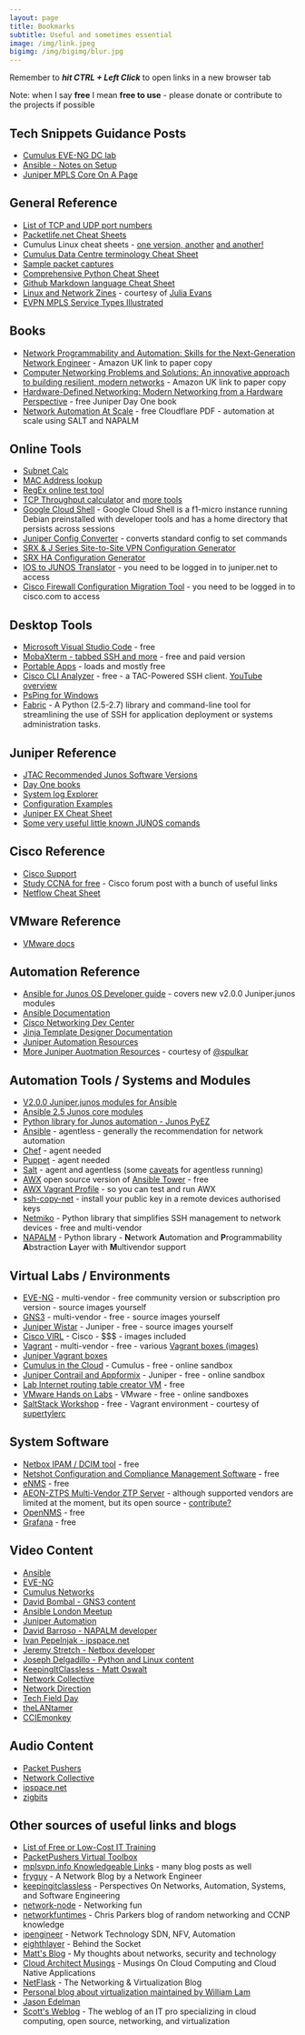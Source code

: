 ```yaml
---
layout: page
title: Bookmarks
subtitle: Useful and sometimes essential
image: /img/link.jpeg
bigimg: /img/bigimg/blur.jpg
---
```


Remember to **_hit CTRL + Left Click_** to open links in a new browser tab

Note: when I say **free** I mean **free to use** - please donate or contribute to the projects if possible

## Tech Snippets Guidance Posts

* [Cumulus EVE-NG DC lab](https://sipart.github.io/2017-09-12-cvxnetq/)
* [Ansible - Notes on Setup](https://sipart.github.io/2017-09-04-notes/)
* [Juniper MPLS Core On A Page](https://sipart.github.io/core_on_a_page/)

## General Reference

* [List of TCP and UDP port numbers](https://en.wikipedia.org/wiki/List_of_TCP_and_UDP_port_numbers)
* [Packetlife.net Cheat Sheets](http://packetlife.net/library/cheat-sheets/)
* Cumulus Linux cheat sheets - [one version,](https://cumulusnetworks.app.box.com/v/linux-cheatsheet)[ another](https://drive.google.com/file/d/0B7iknf22mGuyY1lyX2FoVkxIMTQ/view) [and another!](https://cumulusnetworks.com/learn/web-scale-networking-resources/product-collateral/linux-networking-cheat-sheet/)
* [Cumulus Data Centre terminology Cheat Sheet](https://cumulusnetworks.com/learn/web-scale-networking-resources/guides/networking-terminology-cheat-sheet/)
* [Sample packet captures](https://enterprise.cloudshark.org/blog/how-to-get-sample-captures/)
* [Comprehensive Python Cheat Sheet](https://gto76.github.io/python-cheatsheet/)
* [Github Markdown language Cheat Sheet](https://github.com/adam-p/markdown-here/wiki/Markdown-Cheatsheet)
* [Linux and Network Zines](https://jvns.ca/zines/) - courtesy of [Julia Evans](https://twitter.com/b0rk)
* [EVPN MPLS Service Types Illustrated](http://www.bgphelp.com/2017/04/10/evpn-mpls-service-types-illustrated/)

## Books

* [Network Programmability and Automation: Skills for the Next-Generation Network Engineer](https://www.amazon.co.uk/gp/product/1491931256/) - Amazon UK link to paper copy
* [Computer Networking Problems and Solutions: An innovative approach to building resilient, modern networks](https://www.amazon.co.uk/dp/1587145049/) - Amazon UK link to paper copy
* [Hardware-Defined Networking: Modern Networking from a Hardware Perspective](https://www.juniper.net/uk/en/training/jnbooks/distinguished-engineering/hardware-defined-networking/) - free Juniper Day One book
* [Network Automation At Scale](https://www.cloudflare.com/network-automation-at-scale-ebook/) - free Cloudflare PDF - automation at scale using SALT and NAPALM

## Online Tools

* [Subnet Calc](http://www.subnet-calculator.com/)
* [MAC Address lookup](https://macvendors.com/)
* [RegEx online test tool](https://regex101.com/)
* [TCP Throughput calculator](https://www.switch.ch/network/tools/tcp_throughput/) and [more tools](https://www.switch.ch/network/tools/)
* [Google Cloud Shell](https://console.cloud.google.com/cloudshell) - Google Cloud Shell is a f1-micro instance running Debian preinstalled with developer tools and has a home directory that persists across sessions
* [Juniper Config Converter](http://www.stewartb.com/cgi-bin/juniper.pl) - converts standard config to set commands
* [SRX & J Series Site-to-Site VPN Configuration Generator](https://www.juniper.net/support/tools/vpnconfig/)
* [SRX HA Configuration Generator](https://www.juniper.net/support/tools/srxha/)
* [IOS to JUNOS Translator](https://migrationtools.juniper.net/i2j/index.jsp) - you need to be logged in to juniper.net to access
* [Cisco Firewall Configuration Migration Tool](https://fwmig.cisco.com) - you need to be logged in to cisco.com to access

## Desktop Tools

* [Microsoft Visual Studio Code](https://code.visualstudio.com/) - free
* [MobaXterm - tabbed SSH and more](https://mobaxterm.mobatek.net/) - free and paid version
* [Portable Apps](https://portableapps.com/apps) - loads and mostly free
* [Cisco CLI Analyzer](https://cway.cisco.com/go/sa/) - free - a TAC-Powered SSH client. [YouTube overview](https://www.youtube.com/watch?v=FQ1d9dzQVaQ)
* [PsPing for Windows](https://docs.microsoft.com/en-us/sysinternals/downloads/psping)
* [Fabric](http://www.fabfile.org/) - A Python (2.5-2.7) library and command-line tool for streamlining the use of SSH for application deployment or systems administration tasks. 

## Juniper Reference

* [JTAC Recommended Junos Software Versions](https://kb.juniper.net/InfoCenter/index?page=content&id=KB21476&actp=METADATA)
* [Day One books](https://www.juniper.net/us/en/training/jnbooks/)
* [System log Explorer](https://apps.juniper.net/syslog-explorer/#view=explore)
* [Configuration Examples](https://www.juniper.net/documentation/en_US/release-independent/nce/information-products/pathway-pages/nce/index.html)
* [Juniper EX Cheat Sheet](http://www.cciezone.com/?p=196)
* [Some very useful little known JUNOS comands](http://blog.eighthlayer.io/you-dont-know-junos/)

## Cisco Reference

* [Cisco Support](https://www.cisco.com/c/en/us/support/index.html)
* [Study CCNA for free](https://learningnetwork.cisco.com/thread/15662) - Cisco forum post with a bunch of useful links
* [Netflow Cheat Sheet](https://www.network-node.com/blog/2016/5/15/netflow-cheatsheet)

## VMware Reference

* [VMware docs](https://www.vmware.com/support/pubs/)

## Automation Reference

* [Ansible for Junos OS Developer guide](https://www.juniper.net/documentation/en_US/junos-ansible/information-products/pathway-pages/junos-ansible.html) - covers new v2.0.0 Juniper.junos modules
* [Ansible Documentation](http://docs.ansible.com/)
* [Cisco Networking Dev Center](https://developer.cisco.com/site/networking/)
* [Jinja Template Designer Documentation](http://jinja.pocoo.org/docs/2.10/templates/)
* [Juniper Automation Resources](https://www.juniper.net/documentation/en_US/release-independent/automation/information-products/pathway-pages/index.html)
* [More Juniper Auotmation Resources](http://puluka.com/home/networking/junos-automation-training-resources/) - courtesy of [@spulkar](https://twitter.com/spuluka)

## Automation Tools / Systems and Modules

* [V2.0.0 Juniper.junos modules for Ansible](https://github.com/Juniper/ansible-junos-stdlib)
* [Ansible 2.5 Junos core modules](http://docs.ansible.com/ansible/latest/modules/list_of_network_modules.html#junos)
* [Python library for Junos automation - Junos PyEZ](https://github.com/Juniper/py-junos-eznc)
* [Ansible](https://www.ansible.com/) - agentless - generally the recommendation for network automation
* [Chef](https://www.chef.io/chef/) - agent needed
* [Puppet](https://puppet.com/) - agent needed
* [Salt](https://saltstack.com/) - agent and agentless (some [caveats](https://docs.saltstack.com/en/getstarted/ssh/index.html) for agentless running)
* [AWX](https://github.com/ansible/awx) open source version of [Ansible Tower](https://www.ansible.com/products/tower) - free
* [AWX Vagrant Profile](https://github.com/geerlingguy/ansible-vagrant-examples/tree/master/awx) - so you can test and run AWX
* [ssh-copy-net](https://github.com/networkop/ssh-copy-net) - install your public key in a remote devices authorised keys
* [Netmiko](https://github.com/ktbyers/netmiko) - Python library that simplifies SSH management to network devices - free and multi-vendor
* [NAPALM](https://github.com/napalm-automation/napalm) - Python library - **N**etwork **A**utomation and **P**rogrammability **A**bstraction **L**ayer with **M**ultivendor support

## Virtual Labs / Environments

* [EVE-NG](http://eve-ng.net/) - multi-vendor - free community version or subscription pro version - source images yourself
* [GNS3](https://www.gns3.com/) - multi-vendor - free - source images yourself
* [Juniper Wistar](https://github.com/Juniper/wistar) - Juniper - free - source images yourself
* [Cisco VIRL](http://virl.cisco.com) - Cisco - $$$ - images included
* [Vagrant](https://www.vagrantup.com/) - multi-vendor - free - various [Vagrant boxes (images)](https://app.vagrantup.com/boxes/search)
* [Juniper Vagrant boxes](https://app.vagrantup.com/juniper)
* [Cumulus in the Cloud](https://cumulusnetworks.com/products/cumulus-in-the-cloud/) - Cumulus - free - online sandbox
* [Juniper Contrail and Appformix](https://www.juniper.net/us/en/cloud-software/trial/index.html) - Juniper - free - online sandbox
* [Lab Internet routing table creator VM](http://www.stubarea51.net/2016/01/21/put-500000-bgp-routes-in-your-lab-network-download-this-vm-and-become-your-own-upstream-bgp-isp-for-testing/) - free
* [VMware Hands on Labs](https://labs.hol.vmware.com/HOL/catalogs/catalog/681) - VMware - free - online sandboxes
* [SaltStack Workshop](http://salt-workshop.tylerc.me/) - free - Vagrant environment - courtesy of [supertylerc](https://github.com/supertylerc)

## System Software


* [Netbox IPAM / DCIM tool](https://github.com/digitalocean/netbox) - free
* [Netshot Configuration and Compliance Management Software](http://www.netfishers.onl/netshot) - free
* [eNMS](https://github.com/afourmy/eNMS/blob/master/README.md) - free
* [AEON-ZTPS Multi-Vendor ZTP Server](https://github.com/Apstra/aeon-ztps) - although supported vendors are limited at the moment, but its open source - [contribute?](https://github.com/Apstra/aeon-ztps/blob/master/CONTRIBUTING.md)
* [OpenNMS](https://opennms.org/en) - free
* [Grafana](https://grafana.com/) - free

## Video Content

* [Ansible](https://www.youtube.com/channel/UCeImQ-jeVhzgLJd9wsqo8Sg/videos)
* [EVE-NG](https://www.youtube.com/channel/UCh-RxHfEpYzo2Sgflq4_vAA/videos)
* [Cumulus Networks](https://www.youtube.com/user/CumulusNetworks/videos)
* [David Bombal - GNS3 content](https://www.youtube.com/user/ConfigTerm/videos)
* [Ansible London Meetup](https://www.youtube.com/channel/UCWblujmd7THIFFCJS7PsagA/videos)
* [Juniper Automation](https://www.youtube.com/channel/UCbkN06oEM6VI8eRMisSKxrg/videos)
* [David Barroso - NAPALM developer](https://www.youtube.com/channel/UCkjR7tuducm2jxFsWv0dQBQ)
* [Ivan Pepelnjak - ipspace.net](https://www.youtube.com/user/IvanPx/videos)
* [Jeremy Stretch - Netbox developer](https://www.youtube.com/channel/UC-Ime6WgFLxD7J7TvTwhsDw)
* [Joseph Delgadillo - Python and Linux content](https://www.youtube.com/channel/UCqR4a4lUDbDkAFQnhw4pfXQ/videos)
* [KeepingItClassless - Matt Oswalt](https://www.youtube.com/user/KeepingItClassless/videos)
* [Network Collective](https://vimeo.com/networkcollective)
* [Network Direction](https://www.youtube.com/channel/UCtuXekfqj-paqsxtqVNCC2A/videos)
* [Tech Field Day](https://www.youtube.com/channel/UCSnTTyp4q7jMhwECxXzMAXQ/videos)
* [theLANtamer](https://www.youtube.com/channel/UCmCXRhXo10pTNjZMbh7OYbw/videos)
* [CCIEmonkey](https://www.youtube.com/user/CCIEmonkey/videos)

## Audio Content

* [Packet Pushers](http://packetpushers.net/podcast/)
* [Network Collective](https://thenetworkcollective.com/feed/podcast/)
* [ipspace.net](https://www.ipspace.net/Podcast/Software_Gone_Wild)
* [zigbits](https://zigbits.tech/)

## Other sources of useful links and blogs

* [List of Free or Low-Cost IT Training](https://www.network-node.com/blog/2017/4/22/list-of-free-or-low-cost-it-training)
* [PacketPushers Virtual Toolbox](http://packetpushers.net/virtual-toolbox/)
* [mplsvpn.info Knowledgeable Links](http://www.mplsvpn.info/p/external-links.html) - many blog posts as well
* [fryguy](https://www.fryguy.net/) - A Network Blog by a Network Engineer
* [keepingitclassless](https://keepingitclassless.net/) - Perspectives On Networks, Automation, Systems, and Software Engineering
* [network-node](https://www.network-node.com/blog/) - Networking fun
* [networkfuntimes](http://www.networkfuntimes.com/) - Chris Parkers blog of random networking and CCNP knowledge
* [ipengineer](http://ipengineer.net/) - Network Technology SDN, NFV, Automation
* [eighthlayer](http://blog.eighthlayer.io/) - Behind the Socket
* [Matt's Blog](http://matt.dinham.net/) - My thoughts about networks, security and technology
* [Cloud Architect Musings](https://cloudarchitectmusings.com/) - Musings On Cloud Computing and Cloud Native Applications
* [NetFlask](https://www.netflask.net/) - The Networking & Virtualization Blog
* [Personal blog about virtualization maintained by William Lam](https://www.virtuallyghetto.com/)
* [Jason Edelman](http://jedelman.com/)
* [Scott's Weblog](https://blog.scottlowe.org/) - The weblog of an IT pro specializing in cloud computing, open source, networking, and virtualization


